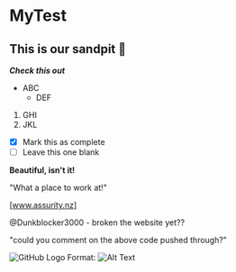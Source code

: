 # MyTest
## This is our sandpit 🦙

**_Check this out_**
* ABC 
  * DEF 

1. GHI
2. JKL

- [x] Mark this as complete
- [ ] Leave this one blank

**Beautiful, isn't it!**

"What a place to work at!"

[www.assurity.nz]

@Dunkblocker3000 - broken the website yet??

"could you comment on the above code pushed through?"

![GitHub Logo](/images/logo.png)
Format: ![Alt Text](https://www.driven.co.nz/media/100014973/urusd.jpg?width=820)
